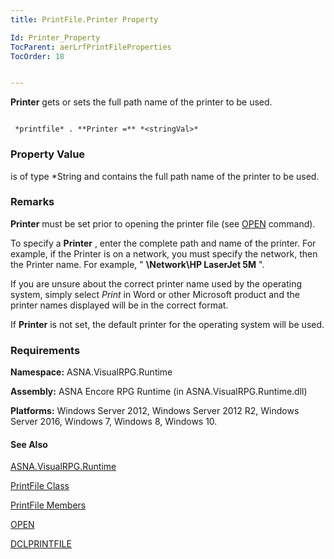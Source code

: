 ```yaml
---
title: PrintFile.Printer Property

Id: Printer_Property
TocParent: aerLrfPrintFileProperties
TocOrder: 18


---
```


**Printer** gets or sets the full path name of the printer to be used. 

```

 *printfile* . **Printer =** *<stringVal>* 
```

### Property Value
***<stringVal>*** is of type *String and contains the full path name of the printer to be used. 

### Remarks
**Printer** must be set prior to opening the printer file (see [OPEN](OPEN.html) command). 

To specify a **Printer** , enter the complete path and name of the printer. For example, if the Printer is on a network, you must specify the network, then the Printer name. For example, " **\\Network\HP LaserJet 5M** ". 

If you are unsure about the correct printer name used by the operating system, simply select *Print* in Word or other Microsoft product and the printer names displayed will be in the correct format. 

If **Printer** is not set, the default printer for the operating system will be used. 

### Requirements
**Namespace:** ASNA.VisualRPG.Runtime 

**Assembly:** ASNA Encore RPG Runtime (in ASNA.VisualRPG.Runtime.dll) 

**Platforms:** Windows Server 2012, Windows Server 2012 R2, Windows Server 2016, Windows 7, Windows 8, Windows 10. 

#### See Also
[ASNA.VisualRPG.Runtime](ecrLrfRuntimeNamespace.html)

[PrintFile Class](ecrLrfPrintFileClass.html)

[PrintFile Members](ecrLrfPrintFileMembers.html)

[OPEN](OPEN.html)

[DCLPRINTFILE](DCLPRINTFILE.html) 
